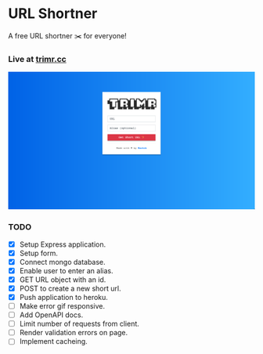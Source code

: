 # URL Shortner
A free URL shortner ✂️ for everyone! 

### Live at [trimr.cc](http://trimr.cc)

![screenshot](trimir.png)

### TODO

- [x] Setup Express application.
- [x] Setup form.
- [x] Connect mongo database.
- [x] Enable user to enter an alias.
- [x] GET URL object with an id.
- [x] POST to create a new short url.
- [x] Push application to heroku.
- [ ] Make error gif responsive.
- [ ] Add OpenAPI docs.
- [ ] Limit number of requests from client.
- [ ] Render validation errors on page.
- [ ] Implement cacheing.
